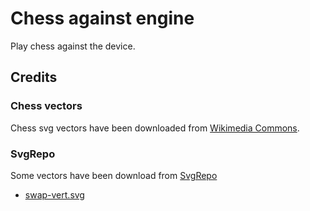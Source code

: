 # Chess against engine

Play chess against the device.

## Credits

### Chess vectors

Chess svg vectors have been downloaded from [Wikimedia Commons](https://commons.wikimedia.org/wiki/Category:SVG_chess_pieces).

### SvgRepo

Some vectors have been download from [SvgRepo](https://www.svgrepo.com)

- [swap-vert.svg](https://www.svgrepo.com/svg/432595/swap-vert)
